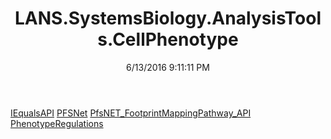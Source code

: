 ﻿---
title: LANS.SystemsBiology.AnalysisTools.CellPhenotype
date: 6/13/2016 9:11:11 PM
---

[IEqualsAPI](T-LANS.SystemsBiology.AnalysisTools.CellPhenotype.IEqualsAPI.html)
[PFSNet](T-LANS.SystemsBiology.AnalysisTools.CellPhenotype.PFSNet.html)
[PfsNET_FootprintMappingPathway_API](T-LANS.SystemsBiology.AnalysisTools.CellPhenotype.PfsNET_FootprintMappingPathway_API.html)
[PhenotypeRegulations](T-LANS.SystemsBiology.AnalysisTools.CellPhenotype.PhenotypeRegulations.html)
